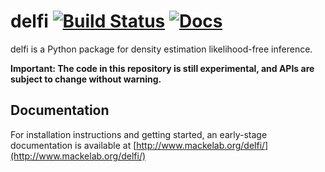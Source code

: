 # delfi [![Build Status](https://travis-ci.org/mackelab/delfi.svg?branch=master)](https://travis-ci.org/mackelab/delfi) [![Docs](https://img.shields.io/badge/docs-latest-brightgreen.svg?style=flat)](http://www.mackelab.org/delfi/)

delfi is a Python package for density estimation likelihood-free inference.

**Important: The code in this repository is still experimental, and APIs are subject to change without warning.**

## Documentation

For installation instructions and getting started, an early-stage documentation is available
at [http://www.mackelab.org/delfi/](http://www.mackelab.org/delfi/)
